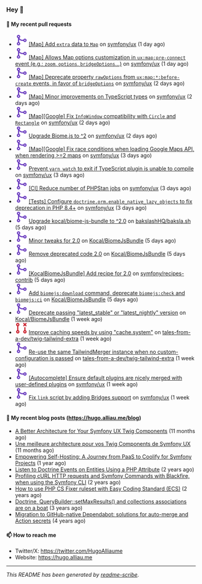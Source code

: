 ### Hey 👋

#### 👷 My recent pull requests

- ![](./assets/pr-merged.svg) [[Map] Add `extra` data to `Map`](https://github.com/symfony/ux/pull/2863) on [symfony/ux](https://github.com/symfony/ux) (1 day ago)
- ![](./assets/pr-merged.svg) [[Map] Allows Map options customization in `ux:map:pre-connect` event (e.g.: `zoom`, `options`, `bridgeOptions`...)](https://github.com/symfony/ux/pull/2861) on [symfony/ux](https://github.com/symfony/ux) (1 day ago)
- ![](./assets/pr-merged.svg) [[Map] Deprecate property `rawOptions` from `ux:map:*:before-create` events, in favor of `bridgeOptions`](https://github.com/symfony/ux/pull/2860) on [symfony/ux](https://github.com/symfony/ux) (2 days ago)
- ![](./assets/pr-merged.svg) [[Map] Minor improvements on TypeScript types](https://github.com/symfony/ux/pull/2859) on [symfony/ux](https://github.com/symfony/ux) (2 days ago)
- ![](./assets/pr-merged.svg) [[Map][Google] Fix `InfoWindow` compatibility with `Circle` and `Rectangle`](https://github.com/symfony/ux/pull/2858) on [symfony/ux](https://github.com/symfony/ux) (2 days ago)
- ![](./assets/pr-merged.svg) [Upgrade Biome.js to ^2](https://github.com/symfony/ux/pull/2856) on [symfony/ux](https://github.com/symfony/ux) (2 days ago)
- ![](./assets/pr-merged.svg) [[Map][Google] Fix race conditions when loading Google Maps API, when rendering &gt;=2 maps](https://github.com/symfony/ux/pull/2854) on [symfony/ux](https://github.com/symfony/ux) (3 days ago)
- ![](./assets/pr-merged.svg) [Prevent `yarn watch` to exit if TypeScript plugin is unable to compile](https://github.com/symfony/ux/pull/2853) on [symfony/ux](https://github.com/symfony/ux) (3 days ago)
- ![](./assets/pr-merged.svg) [[CI] Reduce number of PHPStan jobs](https://github.com/symfony/ux/pull/2852) on [symfony/ux](https://github.com/symfony/ux) (3 days ago)
- ![](./assets/pr-merged.svg) [[Tests] Configure `doctrine.orm.enable_native_lazy_objects` to fix deprecation in PHP 8.4&#43;](https://github.com/symfony/ux/pull/2851) on [symfony/ux](https://github.com/symfony/ux) (3 days ago)
- ![](./assets/pr-merged.svg) [Upgrade kocal/biome-js-bundle to ^2.0](https://github.com/bakslashHQ/baksla.sh/pull/96) on [bakslashHQ/baksla.sh](https://github.com/bakslashHQ/baksla.sh) (5 days ago)
- ![](./assets/pr-merged.svg) [Minor tweaks for 2.0](https://github.com/Kocal/BiomeJsBundle/pull/31) on [Kocal/BiomeJsBundle](https://github.com/Kocal/BiomeJsBundle) (5 days ago)
- ![](./assets/pr-merged.svg) [Remove deprecated code 2.0](https://github.com/Kocal/BiomeJsBundle/pull/30) on [Kocal/BiomeJsBundle](https://github.com/Kocal/BiomeJsBundle) (5 days ago)
- ![](./assets/pr-merged.svg) [[KocalBiomeJsBundle] Add recipe for 2.0](https://github.com/symfony/recipes-contrib/pull/1822) on [symfony/recipes-contrib](https://github.com/symfony/recipes-contrib) (5 days ago)
- ![](./assets/pr-merged.svg) [Add `biomejs:download` command, deprecate `biomejs:check` and `biomejs:ci`](https://github.com/Kocal/BiomeJsBundle/pull/29) on [Kocal/BiomeJsBundle](https://github.com/Kocal/BiomeJsBundle) (5 days ago)
- ![](./assets/pr-merged.svg) [Deprecate passing &#34;latest_stable&#34; or &#34;latest_nightly&#34; version](https://github.com/Kocal/BiomeJsBundle/pull/28) on [Kocal/BiomeJsBundle](https://github.com/Kocal/BiomeJsBundle) (1 week ago)
- ![](./assets/pr-closed.svg) [Improve caching speeds by using &#34;cache.system&#34;](https://github.com/tales-from-a-dev/twig-tailwind-extra/pull/18) on [tales-from-a-dev/twig-tailwind-extra](https://github.com/tales-from-a-dev/twig-tailwind-extra) (1 week ago)
- ![](./assets/pr-merged.svg) [Re-use the same TailwindMerger instance when no custom-configuration is passed](https://github.com/tales-from-a-dev/twig-tailwind-extra/pull/17) on [tales-from-a-dev/twig-tailwind-extra](https://github.com/tales-from-a-dev/twig-tailwind-extra) (1 week ago)
- ![](./assets/pr-merged.svg) [[Autocomplete] Ensure default plugins are nicely merged with user-defined plugins](https://github.com/symfony/ux/pull/2841) on [symfony/ux](https://github.com/symfony/ux) (1 week ago)
- ![](./assets/pr-merged.svg) [Fix `link` script by adding Bridges support](https://github.com/symfony/ux/pull/2839) on [symfony/ux](https://github.com/symfony/ux) (1 week ago)

#### 📜 My recent blog posts (https://hugo.alliau.me/blog)

- [A Better Architecture for Your Symfony UX Twig Components](https://hugo.alliau.me/blog/posts/a-better-architecture-for-your-symfony-ux-twig-components) (11 months ago)
- [Une meilleure architecture pour vos Twig Components de Symfony UX](https://hugo.alliau.me/blog/posts/une-meilleure-architecture-pour-vous-twig-components-de-symfony-ux) (11 months ago)
- [Empowering Self-Hosting: A Journey from PaaS to Coolify for Symfony Projects](https://hugo.alliau.me/blog/posts/empowering-self-hosting-a-journey-from-paas-to-coolify-for-symfony-projects) (1 year ago)
- [Listen to Doctrine Events on Entities Using a PHP Attribute](https://hugo.alliau.me/blog/posts/2023-11-12-listen-to-doctrine-events-on-entities-using-a-php-attribute) (2 years ago)
- [Profiling cURL HTTP requests and Symfony Commands with Blackfire, when using the Symfony CLI](https://hugo.alliau.me/blog/posts/2023-10-21-profiling-curl-http-requests-and-symfony-commands-with-blackfire-when-using-the-symfony-cli) (2 years ago)
- [How to use PHP CS Fixer ruleset with Easy Coding Standard (ECS)](https://hugo.alliau.me/blog/posts/2023-07-19-how-to-use-php-cs-fixer-ruleset-with-easy-coding-standard) (2 years ago)
- [Doctrine, QueryBuilder::setMaxResults() and collections associations are on a boat](https://hugo.alliau.me/blog/posts/2022-01-07-doctrine-querybuilder-setmaxresults-and-collections-associations-are-on-a-boat) (3 years ago)
- [Migration to GitHub-native Dependabot: solutions for auto-merge and Action secrets](https://hugo.alliau.me/blog/posts/2021-05-04-migration-to-github-native-dependabot-solutions-for-auto-merge-and-action-secrets) (4 years ago)

#### 📫 How to reach me

- Twitter/X: https://twitter.com/HugoAlliaume
- Website: https://hugo.alliau.me

---

_This README has been generated by [readme-scribe](https://github.com/muesli/readme-scribe/)_.

